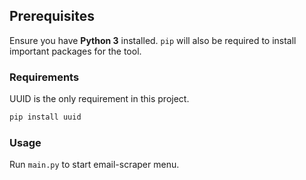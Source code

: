 ## Prerequisites

Ensure you have **Python 3** installed. `pip` will also be required to install important packages for the tool.

### Requirements

UUID is the only requirement in this project.

```sh
pip install uuid
```

### Usage

Run `main.py` to start email-scraper menu.

